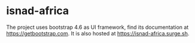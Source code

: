 # isnad-africa
The project uses bootstrap 4.6 as UI framework, find its documentation at https://getbootstrap.com. It is also hosted at https://isnad-africa.surge.sh.

